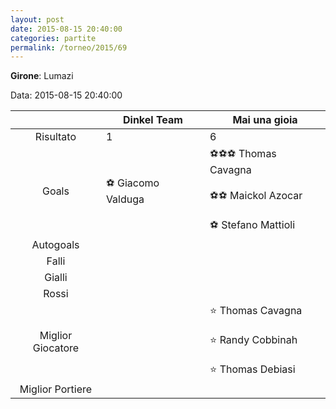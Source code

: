 ```yaml
---
layout: post
date: 2015-08-15 20:40:00
categories: partite
permalink: /torneo/2015/69
---
```

**Girone**: Lumazi

Data: 2015-08-15 20:40:00

| | Dinkel Team | Mai una gioia |
|:-----:|-----|-----|
Risultato|1|6
Goals|⚽ Giacomo Valduga|⚽⚽⚽ Thomas Cavagna<br/><br/>⚽⚽ Maickol Azocar<br/><br/>⚽ Stefano Mattioli<br/>
Autogoals||
Falli||
Gialli||
Rossi||
Miglior Giocatore||⭐ Thomas Cavagna<br/><br/>⭐ Randy Cobbinah<br/><br/>⭐ Thomas Debiasi<br/>
Miglior Portiere||